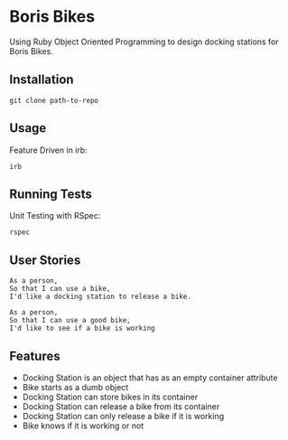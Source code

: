 # Boris Bikes

Using Ruby Object Oriented Programming to design docking stations for Boris Bikes.

## Installation

`git clone path-to-repo`

## Usage

Feature Driven in irb:

`irb`

## Running Tests

Unit Testing with RSpec:

`rspec`

## User Stories

```
As a person,
So that I can use a bike,
I'd like a docking station to release a bike.

As a person,
So that I can use a good bike,
I'd like to see if a bike is working
```

## Features

* Docking Station is an object that has as an empty container attribute
* Bike starts as a dumb object
* Docking Station can store bikes in its container
* Docking Station can release a bike from its container
* Docking Station can only release a bike if it is working
* Bike knows if it is working or not
